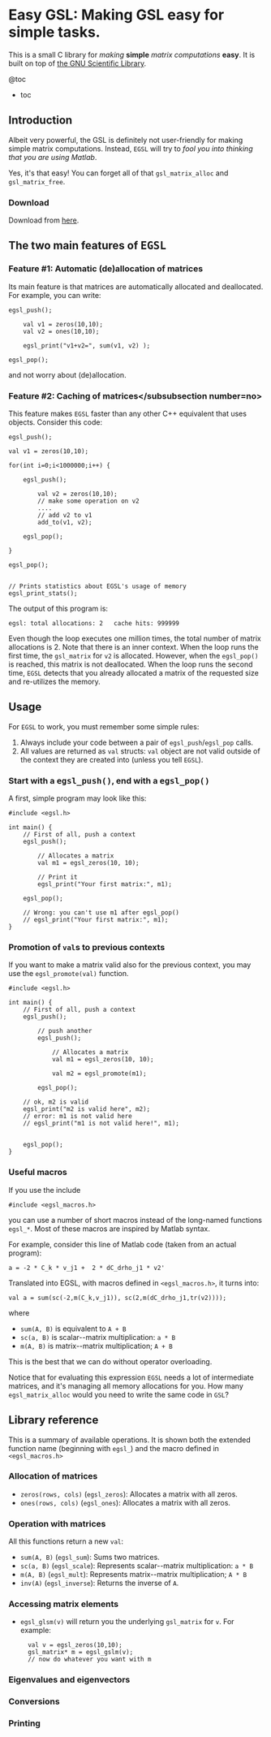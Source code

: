 Easy GSL: Making GSL easy for simple tasks.
=======================================

This is a small C library for _making_ **simple** _matrix 
computations_ **easy**. It is built on top of
[the GNU Scientific Library](http://www.gnu.org/software/gsl/).

@toc
* toc

Introduction
------------

Albeit very powerful, the GSL is definitely not user-friendly for
making simple matrix computations.
Instead, `EGSL` will try to *fool you into thinking that you are using Matlab*.

Yes, it's that easy! You can forget all of that `gsl_matrix_alloc`
and `gsl_matrix_free`.

### Download ###

Download from [here](http://purl.org/censi/2006/egsl).


The two main features of <tt>EGSL</tt>
--------------------------------------

### Feature #1: Automatic (de)allocation of matrices ###

Its main feature is that matrices are automatically allocated and 
deallocated. For example, you can write:

	egsl_push();
	
		val v1 = zeros(10,10);
		val v2 = ones(10,10);
	
		egsl_print("v1+v2=", sum(v1, v2) );
	
	egsl_pop();

and not worry about (de)allocation.


### Feature #2: Caching of matrices</subsubsection number=no>

This feature makes `EGSL` faster than any other C++ equivalent that
uses objects. Consider this code:

	egsl_push();
	
	val v1 = zeros(10,10);
	
	for(int i=0;i<1000000;i++) {
		
		egsl_push();
		
			val v2 = zeros(10,10);
			// make some operation on v2
			....
			// add v2 to v1
			add_to(v1, v2);
		
		egsl_pop();
		
	}
	
	egsl_pop();
	
	
	// Prints statistics about EGSL's usage of memory
	egsl_print_stats();

The output of this program is:

	egsl: total allocations: 2   cache hits: 999999

Even though the loop executes one million times, the total number
of matrix allocations is 2. Note that there is an inner context.
When the loop runs the first time, the `gsl_matrix` for `v2` is allocated.
However, when the `egsl_pop()` is reached, this matrix is not deallocated.
When the loop runs the second time, `EGSL` detects that you already
allocated a matrix of the requested size and re-utilizes the memory.

##  Usage</subsection>

For `EGSL` to work, you must remember some simple rules:

1. Always include your code between a pair of `egsl_push`/`egsl_pop` calls.
2. All values are returned as `val` structs: `val` object are not valid outside of the context they are created into (unless you tell `EGSL`).


### Start with a <tt>egsl\_push()</tt>, end with a <tt>egsl\_pop()</tt>

A first, simple program may look like this:

	#include <egsl.h>
	
	int main() {
		// First of all, push a context
		egsl_push();

			// Allocates a matrix
			val m1 = egsl_zeros(10, 10);
		
			// Print it
			egsl_print("Your first matrix:", m1);
		
		egsl_pop();
		
		// Wrong: you can't use m1 after egsl_pop()
		// egsl_print("Your first matrix:", m1);
	}

### Promotion of `val`s to previous contexts

If you want to make a matrix valid also for the previous context, 
you may use the `egsl_promote(val)` function.

	#include <egsl.h>
	
	int main() {
		// First of all, push a context
		egsl_push();
		
			// push another
			egsl_push();
			
				// Allocates a matrix
				val m1 = egsl_zeros(10, 10);
	
				val m2 = egsl_promote(m1);
			
			egsl_pop();
	
		// ok, m2 is valid
		egsl_print("m2 is valid here", m2);
		// error: m1 is not valid here
		// egsl_print("m1 is not valid here!", m1);
		
		
		egsl_pop();
	}

### Useful macros

If you use the include 

	#include <egsl_macros.h>

you can use a number of short macros instead of the long-named functions
`egsl_*`. Most of these macros are inspired by Matlab syntax.

For example, consider this line of Matlab code (taken from an actual program):

	a = -2 * C_k * v_j1 +  2 * dC_drho_j1 * v2'

Translated into EGSL, with macros defined in `<egsl_macros.h>`, it turns
into:

	val a = sum(sc(-2,m(C_k,v_j1)), sc(2,m(dC_drho_j1,tr(v2))));

where

* `sum(A, B)` is equivalent to `A + B`
* `sc(a, B)` is scalar--matrix multiplication: `a * B`
* `m(A, B)` is matrix--matrix multiplication; `A + B`

This is the best that we can do without operator overloading. 

Notice that for evaluating this expression `EGSL` needs a lot of 
intermediate matrices, and it's managing all memory allocations for you.
How many `egsl_matrix_alloc` would you need to write the same code in `GSL`?

##  Library reference</subsection>

This is a summary of available operations. It is shown both the
extended function name (beginning with `egsl_`) and the macro
defined in `<egsl_macros.h>`

### Allocation of matrices

* `zeros(rows, cols)` (`egsl_zeros`): Allocates a matrix with all zeros.
* `ones(rows, cols)` (`egsl_ones`): Allocates a matrix with all zeros.

### Operation with matrices

All this functions return a new `val`:

* `sum(A, B)` (`egsl_sum`):  Sums two matrices.
* `sc(a, B)` (`egsl_scale`): Represents scalar--matrix multiplication: `a * B`
* `m(A, B)` (`egsl_mult`): Represents matrix--matrix multiplication; `A * B`
* `inv(A)` (`egsl_inverse`): Returns the inverse of `A`.

### Accessing matrix elements

* `egsl_glsm(v)` will return you the underlying `gsl_matrix` for `v`. 
	For example:

		val v = egsl_zeros(10,10);
		gsl_matrix* m = egsl_gslm(v);
		// now do whatever you want with m


### Eigenvalues and eigenvectors

### Conversions

### Printing






